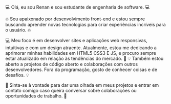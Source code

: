 💻 Olá, eu sou Renan e sou estudante de engenharia de software. 💻

🔥 Sou apaixonado por desenvolvimento front-end e estou sempre buscando aprender novas tecnologias para criar experiências incríveis para o usuário. 🔥

💻 Meu foco é em desenvolver sites e aplicações web responsivas, intuitivas e com um design atraente. Atualmente, estou me dedicando a aprimorar minhas habilidades em HTML5 CSS3 E JS, e procuro sempre estar atualizado em relação às tendências do mercado. 🚀
💡 Também estou aberto a projetos de código aberto e colaborações com outros desenvolvedores. Fora da programação, gosto de conhecer coisas e de desafios. 💡

 
👋 Sinta-se à vontade para dar uma olhada em meus projetos e entrar em contato comigo caso queira conversar sobre colaborações ou oportunidades de trabalho. 👋
